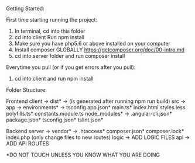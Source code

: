 Getting Started:

First time starting running the project:
1. In terminal, cd into this folder
2. cd into client Run npm install
3. Make sure you have php5.6 or above installed on your computer
4. Install composer GLOBALLY https://getcomposer.org/doc/00-intro.md
5. cd into server folder and run composer install

Everytime you pull (or if you get errors after you pull):
1. cd into client and run npm install

Folder Structure:

Frontend
    client ->
        dist* -> (is generated after running npm run build)
        src ->
            app ->
            environments* ->
            tsconfig.app.json*
            main.ts*
            index.html
            styles.less
            polyfills.ts*
            constants.module.ts
        node_modules* ->
        .angular-cli.json*
        package.json*
        tsconfig.json*
        tslint.json*
        
Backend
    server ->
        vendor* ->
        .htaccess*
        composer.json*
        composer.lock*
        index.php (only change files to new routes)
        logic ->
            ADD LOGIC FILES
        api ->
            ADD API ROUTES

*DO NOT TOUCH UNLESS YOU KNOW WHAT YOU ARE DOING
